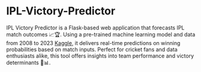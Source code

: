 # IPL-Victory-Predictor
IPL Victory Predictor is a Flask-based web application that forecasts IPL match outcomes 📈🏆. Using a pre-trained machine learning model and data from 2008 to 2023 [Kaggle](https://www.kaggle.com/datasets/patrickb1912/ipl-complete-dataset-20082020/data), it delivers real-time predictions on winning probabilities based on match inputs. Perfect for cricket fans and data enthusiasts alike, this tool offers insights into team performance and victory determinants 💪📊.
